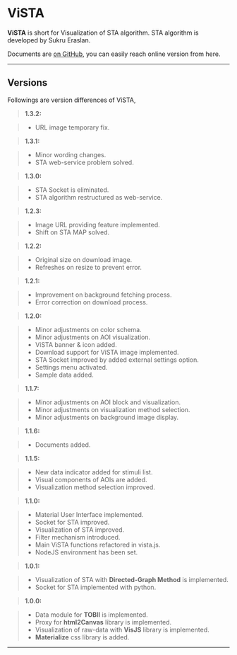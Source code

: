ViSTA
===================


**ViSTA** is short for Visualization of STA algorithm. STA algorithm is developed by Sukru Eraslan.

Documents are [on GitHub](https://mcanatalay.github.io/ViSTA/index.html), you can easily reach online version from here. 

----------
Versions
-------------

Followings are version differences of ViSTA,

> **1.3.2:**

> - URL image temporary fix.

> **1.3.1:**

> - Minor wording changes.
> - STA web-service problem solved.

> **1.3.0:**

> - STA Socket is eliminated.
> - STA algorithm restructured as web-service.

> **1.2.3:**

> - Image URL providing feature implemented.
> - Shift on STA MAP solved.

> **1.2.2:**

> - Original size on download image.
> - Refreshes on resize to prevent error.

> **1.2.1:**

> - Improvement on background fetching process.
> - Error correction on download process.

> **1.2.0:**

> - Minor adjustments on color schema.
> - Minor adjustments on AOI visualization.
> - ViSTA banner & icon added.
> - Download support for ViSTA image implemented.
> - STA Socket improved by added external settings option.
> - Settings menu activated.
> - Sample data added.

> **1.1.7:**

> - Minor adjustments on AOI block and visualization.
> - Minor adjustments on visualization method selection.
> - Minor adjustments on background image display.

> **1.1.6:**

> - Documents added.

> **1.1.5:**

> - New data indicator added for stimuli list.
> - Visual components of AOIs are added.
> - Visualization method selection improved.

> **1.1.0:**

> - Material User Interface implemented.
> - Socket for STA improved.
> - Visualization of STA improved.
> - Filter mechanism introduced.
> - Main ViSTA functions refactored in vista.js.
> - NodeJS environment has been set.

> **1.0.1:**

> - Visualization of STA with **Directed-Graph Method** is implemented.
> - Socket for STA implemented with python.

> **1.0.0:**

> - Data module for **TOBII** is implemented.
> - Proxy for **html2Canvas** library is implemented.
> - Visualization of raw-data with **VisJS** library is implemented.
> - **Materialize** css library is added.

----------
